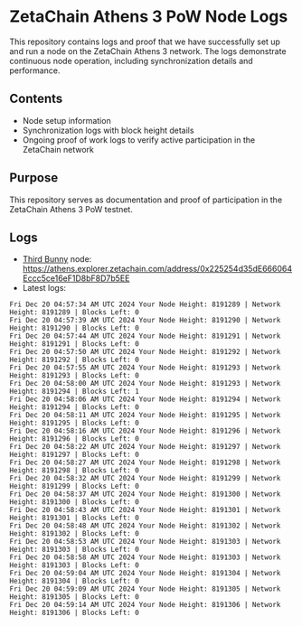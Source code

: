 # ZetaChain Athens 3 PoW Node Logs
This repository contains logs and proof that we have successfully set up and run a node on the ZetaChain Athens 3 network. The logs demonstrate continuous node operation, including synchronization details and performance.

## Contents
- Node setup information
- Synchronization logs with block height details
- Ongoing proof of work logs to verify active participation in the ZetaChain network

## Purpose
This repository serves as documentation and proof of participation in the ZetaChain Athens 3 PoW testnet.

## Logs

- [Third Bunny](https://thirdbunny.xyz/) node: https://athens.explorer.zetachain.com/address/0x225254d35dE666064Eccc5ce16eF1D8bF8D7b5EE
- Latest logs:
```
Fri Dec 20 04:57:34 AM UTC 2024 Your Node Height: 8191289 | Network Height: 8191289 | Blocks Left: 0
Fri Dec 20 04:57:39 AM UTC 2024 Your Node Height: 8191290 | Network Height: 8191290 | Blocks Left: 0
Fri Dec 20 04:57:44 AM UTC 2024 Your Node Height: 8191291 | Network Height: 8191291 | Blocks Left: 0
Fri Dec 20 04:57:50 AM UTC 2024 Your Node Height: 8191292 | Network Height: 8191292 | Blocks Left: 0
Fri Dec 20 04:57:55 AM UTC 2024 Your Node Height: 8191293 | Network Height: 8191293 | Blocks Left: 0
Fri Dec 20 04:58:00 AM UTC 2024 Your Node Height: 8191293 | Network Height: 8191294 | Blocks Left: 1
Fri Dec 20 04:58:06 AM UTC 2024 Your Node Height: 8191294 | Network Height: 8191294 | Blocks Left: 0
Fri Dec 20 04:58:11 AM UTC 2024 Your Node Height: 8191295 | Network Height: 8191295 | Blocks Left: 0
Fri Dec 20 04:58:16 AM UTC 2024 Your Node Height: 8191296 | Network Height: 8191296 | Blocks Left: 0
Fri Dec 20 04:58:22 AM UTC 2024 Your Node Height: 8191297 | Network Height: 8191297 | Blocks Left: 0
Fri Dec 20 04:58:27 AM UTC 2024 Your Node Height: 8191298 | Network Height: 8191298 | Blocks Left: 0
Fri Dec 20 04:58:32 AM UTC 2024 Your Node Height: 8191299 | Network Height: 8191299 | Blocks Left: 0
Fri Dec 20 04:58:37 AM UTC 2024 Your Node Height: 8191300 | Network Height: 8191300 | Blocks Left: 0
Fri Dec 20 04:58:43 AM UTC 2024 Your Node Height: 8191301 | Network Height: 8191301 | Blocks Left: 0
Fri Dec 20 04:58:48 AM UTC 2024 Your Node Height: 8191302 | Network Height: 8191302 | Blocks Left: 0
Fri Dec 20 04:58:53 AM UTC 2024 Your Node Height: 8191303 | Network Height: 8191303 | Blocks Left: 0
Fri Dec 20 04:58:58 AM UTC 2024 Your Node Height: 8191303 | Network Height: 8191303 | Blocks Left: 0
Fri Dec 20 04:59:04 AM UTC 2024 Your Node Height: 8191304 | Network Height: 8191304 | Blocks Left: 0
Fri Dec 20 04:59:09 AM UTC 2024 Your Node Height: 8191305 | Network Height: 8191305 | Blocks Left: 0
Fri Dec 20 04:59:14 AM UTC 2024 Your Node Height: 8191306 | Network Height: 8191306 | Blocks Left: 0
```
